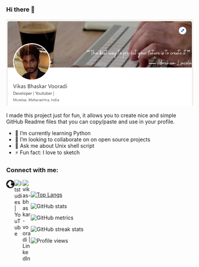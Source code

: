 ### Hi there 👋

![Developer | YouTuber](https://github.com/codeholic24/codeholic24/blob/main/Banner.PNG)

I made this project just for fun, it allows you to create nice and simple GitHub Readme files that you can copy/paste and use in your profile.

- 🌱 I’m currently learning Python  
- 👯 I’m looking to collaborate on on open source projects  
- 💬 Ask me about Unix shell script  
- ⚡ Fun fact: I love to sketch 


### Connect with me:

[<img align="left" alt="shayaaz.weebly.com" width="22px" src="https://raw.githubusercontent.com/iconic/open-iconic/master/svg/globe.svg" />][website]
[<img align="left" alt="itstudies | YouTube" width="22px" src="https://cdn.jsdelivr.net/npm/simple-icons@v3/icons/youtube.svg" />][youtube]
[<img align="left" alt="vikas-bhaskar-vooradi | LinkedIn" width="22px" src="https://cdn.jsdelivr.net/npm/simple-icons@v3/icons/linkedin.svg" />][linkedin]

<br> 

[![Top Langs](https://github-readme-stats.vercel.app/api/top-langs/?username=codeholic24)](https://github.com/anuraghazra/github-readme-stats)

![GitHub stats](https://github-readme-stats.vercel.app/api?username=codeholic24&show_icons=true)  

![GitHub metrics](https://metrics.lecoq.io/codeholic24)  

![GitHub streak stats](https://github-readme-streak-stats.herokuapp.com/?user=codeholic24)  

![Profile views](https://gpvc.arturio.dev/codeholic24)  

[website]: http://shayaaz.weebly.com
[youtube]: https://www.youtube.com/channel/UC3o5ofZCvRvBGAW6NYmMjRQ
[linkedin]: https://www.linkedin.com/in/vikas-bhaskar-vooradi/
